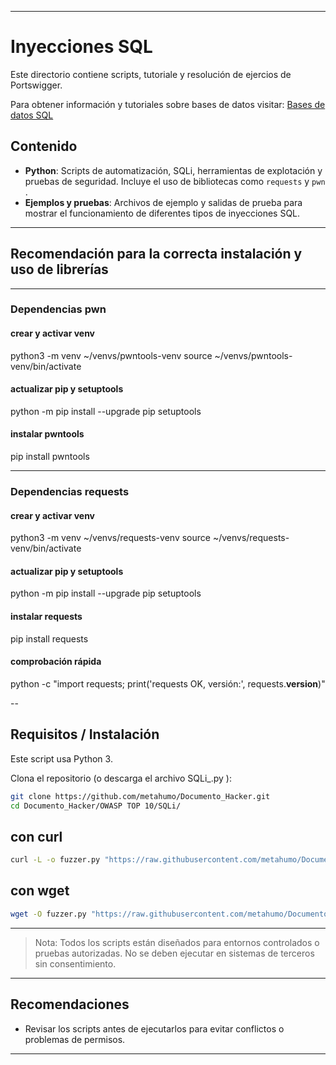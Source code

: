 
---

# Inyecciones SQL

Este directorio contiene scripts, tutoriale y resolución de ejercios de Portswigger.

Para obtener información y tutoriales sobre bases de datos visitar: [Bases de datos SQL](../OWASP%20TOP%2010/Bases%20de%20datos/SQL/)

## Contenido

- **Python**: Scripts de automatización, SQLi, herramientas de explotación y pruebas de seguridad. Incluye el uso de bibliotecas como `requests` y `pwn` .
- **Ejemplos y pruebas**: Archivos de ejemplo y salidas de prueba para mostrar el funcionamiento de diferentes tipos de inyecciones SQL.

---

## Recomendación para la correcta instalación y uso de librerías

---

### Dependencias pwn

#### crear y activar venv
python3 -m venv ~/venvs/pwntools-venv
source ~/venvs/pwntools-venv/bin/activate

#### actualizar pip y setuptools
python -m pip install --upgrade pip setuptools

#### instalar pwntools
pip install pwntools


---

### Dependencias requests

#### crear y activar venv
python3 -m venv ~/venvs/requests-venv
source ~/venvs/requests-venv/bin/activate

#### actualizar pip y setuptools
python -m pip install --upgrade pip setuptools

#### instalar requests
pip install requests

#### comprobación rápida
python -c "import requests; print('requests OK, versión:', requests.__version__)"


--

## Requisitos / Instalación

Este script usa Python 3.

Clona el repositorio (o descarga el archivo SQLi_<tipo>.py ): 
```bash
git clone https://github.com/metahumo/Documento_Hacker.git
cd Documento_Hacker/OWASP TOP 10/SQLi/
```

## con curl

```bash
curl -L -o fuzzer.py "https://raw.githubusercontent.com/metahumo/Documento_Hacker/main/OWASP%20TOP%2010/SQLi/"
```

## con wget

```bash
wget -O fuzzer.py "https://raw.githubusercontent.com/metahumo/Documento_Hacker/main/OWASP%20TOP%2010/SQLi/"
```

---

> Nota: Todos los scripts están diseñados para entornos controlados o pruebas autorizadas. No se deben ejecutar en sistemas de terceros sin consentimiento.

---

## Recomendaciones

* Revisar los scripts antes de ejecutarlos para evitar conflictos o problemas de permisos.

---
